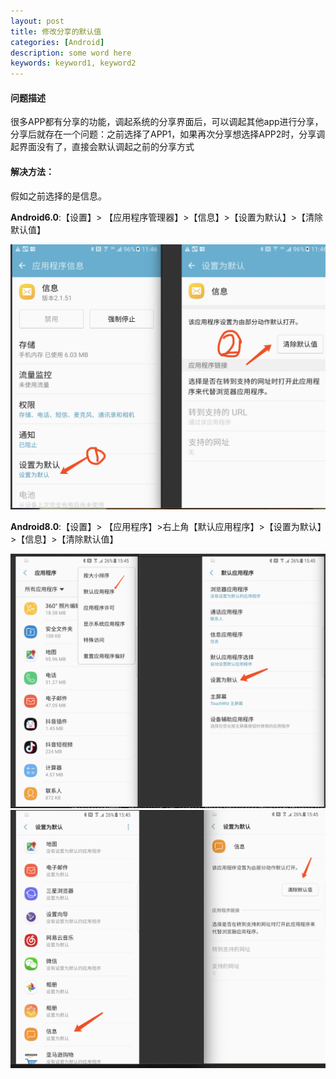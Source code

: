 ```yaml
---
layout: post
title: 修改分享的默认值
categories: [Android]
description: some word here
keywords: keyword1, keyword2
---
```


#### 问题描述
很多APP都有分享的功能，调起系统的分享界面后，可以调起其他app进行分享，分享后就存在一个问题：之前选择了APP1，如果再次分享想选择APP2时，分享调起界面没有了，直接会默认调起之前的分享方式

#### 解决方法：

假如之前选择的是信息。

**Android6.0**:【设置】> 【应用程序管理器】>【信息】>【设置为默认】>【清除默认值】

![](/images/2018-12-20-1.png)

**Android8.0**:【设置】> 【应用程序】>右上角【默认应用程序】>【设置为默认】>【信息】>【清除默认值】

![](/images/2018-12-20-2.png)
![](/images/2018-12-20-3.png)
